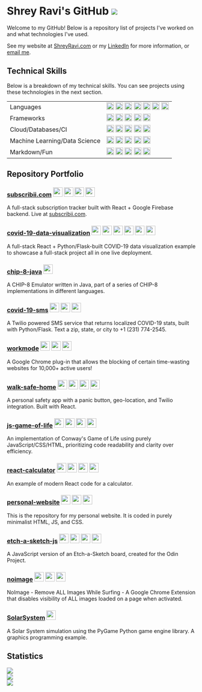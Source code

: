 # Shrey Ravi's GitHub ![](https://visitor-badge.laobi.icu/badge?page_id=ShreyRavi.ShreyRavi) 

Welcome to my GitHub! Below is a repository list of projects I've worked on and what technologies I've used. 

See my website at [ShreyRavi.com](https://www.shreyravi.com) or my [LinkedIn](https://www.linkedin.com/in/shreyravi/) for more information, or [email me](mailto:shrey@shreyravi.com).

## Technical Skills

Below is a breakdown of my technical skills. You can see projects using these technologies in the next section.

<table width="100%">
<tbody>
  <tr>
    <td>Languages</td>
    <td><img height="20px" src="https://img.shields.io/badge/python%20-%2314354C.svg?&style=for-the-badge&logo=python&logoColor=white"/> <img height="20px"  src="https://img.shields.io/badge/javascript%20-%23323330.svg?&style=for-the-badge&logo=javascript&logoColor=%23F7DF1E"/> <img height="20px"  src="https://img.shields.io/badge/java-%23ED8B00.svg?&style=for-the-badge&logo=java&logoColor=white"/> <img height="20px"  src="https://img.shields.io/badge/c++%20-%2300599C.svg?&style=for-the-badge&logo=c%2B%2B&ogoColor=white"/> <img height="20px"  src="https://img.shields.io/badge/c%20-%2300599C.svg?&style=for-the-badge&logo=c&logoColor=white"/> <img height="20px"  src="https://img.shields.io/badge/c%23%20-%23239120.svg?&style=for-the-badge&logo=c-sharp&logoColor=white"/> <img height="20px" src="https://img.shields.io/badge/rust-%23000000.svg?&style=for-the-badge&logo=rust&logoColor=white"/></td>
  </tr>
  <tr>
    <td>Frameworks</td>
    <td><img height="20px"  src="https://img.shields.io/badge/react%20-%2320232a.svg?&style=for-the-badge&logo=react&logoColor=%2361DAFB"/> <img height="20px" src="https://img.shields.io/badge/flask%20-%23000.svg?&style=for-the-badge&logo=flask&logoColor=white"/> <img height="20px"  src="https://img.shields.io/badge/react_native%20-%2320232a.svg?&style=for-the-badge&logo=react&logoColor=%2361DAFB"/> <img height="20px"  src="https://img.shields.io/badge/material%20ui%20-%230081CB.svg?&style=for-the-badge&logo=material-ui&logoColor=white"/> <img height="20px"  src="https://img.shields.io/badge/bootstrap%20-%23563D7C.svg?&style=for-the-badge&logo=bootstrap&logoColor=white"/></td>
  </tr>
  <tr>
    <td>Cloud/Databases/CI</td>
    <td><img height="20px"  src ="https://img.shields.io/badge/postgres-%23316192.svg?&style=for-the-badge&logo=postgresql&logoColor=white"/> <img height="20px"  src ="https://img.shields.io/badge/sqlite-%2307405e.svg?&style=for-the-badge&logo=sqlite&logoColor=white"/> <img height="20px"  src="https://img.shields.io/badge/firebase%20-%23039BE5.svg?&style=for-the-badge&logo=firebase"/> <img height="20px" src="https://img.shields.io/badge/heroku%20-%23430098.svg?&style=for-the-badge&logo=heroku&logoColor=white"/> <img height="20px" src="https://img.shields.io/badge/travisci%20-%232B2F33.svg?&style=for-the-badge&logo=travis&logoColor=white"/></td>
  </tr>
  <tr>
    <td>Machine Learning/Data Science</td>
    <td><img height="20px" src="https://img.shields.io/badge/pandas%20-%23150458.svg?&style=for-the-badge&logo=pandas&logoColor=white" /> <img height="20px" src="https://img.shields.io/badge/numpy%20-%23013243.svg?&style=for-the-badge&logo=numpy&logoColor=white" /> <img height="20px" src="https://img.shields.io/badge/Keras%20-%23D00000.svg?&style=for-the-badge&logo=Keras&logoColor=white"/> <img height="20px" src="https://img.shields.io/badge/PyTorch%20-%23EE4C2C.svg?&style=for-the-badge&logo=PyTorch&logoColor=white" /> <img height="20px" src="https://img.shields.io/badge/Jupyter%20-%23F37626.svg?&style=for-the-badge&logo=Jupyter&logoColor=white" /></td>
  </tr>
  <tr>
    <td>Markdown/Fun</td>
    <td><img height="20px" src="https://img.shields.io/badge/html5%20-%23E34F26.svg?&style=for-the-badge&logo=html5&logoColor=white"/> <img height="20px" src="https://img.shields.io/badge/css3%20-%231572B6.svg?&style=for-the-badge&logo=css3&logoColor=white"/> <img height="20px" src="https://img.shields.io/badge/latex%20-%23008080.svg?&style=for-the-badge&logo=latex&logoColor=white"/> <img height="20px" src="https://img.shields.io/badge/unreal%20engine%20-%23313131.svg?&style=for-the-badge&logo=unreal%20engine&logoColor=white"/> <img height="20px" src="https://img.shields.io/badge/-Raspberry%20Pi-C51A4A?style=for-the-badge&logo=Raspberry-Pi"/></td>
  </tr>
</tbody>
</table>

## Repository Portfolio

### [subscribii.com](https://github.com/ShreyRavi/subscribii)  <img height="25px" src="https://img.shields.io/badge/react%20-%2320232a.svg?&style=for-the-badge&logo=react&logoColor=%2361DAFB"/>  <img height="25px" src="https://img.shields.io/badge/firebase%20-%23039BE5.svg?&style=for-the-badge&logo=firebase"/>  <img height="25px" src="https://img.shields.io/badge/javascript%20-%23323330.svg?&style=for-the-badge&logo=javascript&logoColor=%23F7DF1E"/>  <img height="25px" src="https://img.shields.io/badge/material%20ui%20-%230081CB.svg?&style=for-the-badge&logo=material-ui&logoColor=white"/>
A full-stack subscription tracker built with React + Google Firebase backend. Live at [subscribii.com](https://www.subscribii.com).

<!-- Tags: _Full-Stack, React, Firebase, Google Authentication, JavaScript, Material-UI_ -->

### [covid-19-data-visualization](https://github.com/ShreyRavi/covid-19-data-visualization)  <img height="25px" src="https://img.shields.io/badge/python%20-%2314354C.svg?&style=for-the-badge&logo=python&logoColor=white"/>  <img height="25px" src="https://img.shields.io/badge/flask%20-%23000.svg?&style=for-the-badge&logo=flask&logoColor=white"/>  <img height="25px" src="https://img.shields.io/badge/react%20-%2320232a.svg?&style=for-the-badge&logo=react&logoColor=%2361DAFB"/>  <img height="25px" src="https://img.shields.io/badge/material%20ui%20-%230081CB.svg?&style=for-the-badge&logo=material-ui&logoColor=white"/>  <img height="25px" src="https://img.shields.io/badge/javascript%20-%23323330.svg?&style=for-the-badge&logo=javascript&logoColor=%23F7DF1E"/> <img height="25px" src="https://img.shields.io/badge/heroku%20-%23430098.svg?&style=for-the-badge&logo=heroku&logoColor=white"/>
A full-stack React + Python/Flask-built COVID-19 data visualization example to showcase a full-stack project all in one live deployment.

<!-- Tags: _Full-Stack, Data Visualization, COVID-19, Python, Flask, React, Material-UI, JavaScript, Heroku_ -->

### [chip-8-java]()  <img height="25px" src="https://img.shields.io/badge/java-%23ED8B00.svg?&style=for-the-badge&logo=java&logoColor=white"/>
A CHIP-8 Emulator written in Java, part of a series of CHIP-8 implementations in different languages.

<!-- Tags: _CHIP-8, Emulation Development, Java, Java Swing_ -->

### [covid-19-sms](https://github.com/ShreyRavi/covid-19-sms)  <img height="25px" src="https://img.shields.io/badge/python%20-%2314354C.svg?&style=for-the-badge&logo=python&logoColor=white"/>  <img height="25px" src="https://img.shields.io/badge/flask%20-%23000.svg?&style=for-the-badge&logo=flask&logoColor=white"/>  <img height="25px" src="https://img.shields.io/badge/heroku%20-%23430098.svg?&style=for-the-badge&logo=heroku&logoColor=white"/>
A Twilio powered SMS service that returns localized COVID-19 stats, built with Python/Flask. Text a zip, state, or city to +1 (231) 774-2545.

<!-- Tags: _Twilio, DEV.to Hackathon, COVID-19, Python, Flask, Heroku_ -->

### [workmode](https://github.com/ShreyRavi/workmode)  <img height="25px" src="https://img.shields.io/badge/javascript%20-%23323330.svg?&style=for-the-badge&logo=javascript&logoColor=%23F7DF1E"/>  <img height="25px" src="https://img.shields.io/badge/html5%20-%23E34F26.svg?&style=for-the-badge&logo=html5&logoColor=white"/>  <img height="25px" src="https://img.shields.io/badge/css3%20-%231572B6.svg?&style=for-the-badge&logo=css3&logoColor=white"/>
A Google Chrome plug-in that allows the blocking of certain time-wasting websites for 10,000+ active users!

<!-- Tags: _Google, Chrome Extension, JavaScript. HTML5, CSS3_ -->

### [walk-safe-home](https://github.com/ShreyRavi/walk-safe-home)  <img height="25px" src="https://img.shields.io/badge/react%20-%2320232a.svg?&style=for-the-badge&logo=react&logoColor=%2361DAFB"/>  <img height="25px" src="https://img.shields.io/badge/material%20ui%20-%230081CB.svg?&style=for-the-badge&logo=material-ui&logoColor=white"/>  <img height="25px" src="https://img.shields.io/badge/javascript%20-%23323330.svg?&style=for-the-badge&logo=javascript&logoColor=%23F7DF1E"/>  <img height="25px" src="https://img.shields.io/badge/heroku%20-%23430098.svg?&style=for-the-badge&logo=heroku&logoColor=white"/>
A personal safety app with a panic button, geo-location, and Twilio integration. Built with React.

<!-- Tags: _Personal Safety, Twilio, React, Material-UI, JavaScript, Heroku_ -->

### [js-game-of-life](https://github.com/ShreyRavi/js-game-of-life)  <img height="25px" src="https://img.shields.io/badge/javascript%20-%23323330.svg?&style=for-the-badge&logo=javascript&logoColor=%23F7DF1E"/>  <img height="25px" src="https://img.shields.io/badge/html5%20-%23E34F26.svg?&style=for-the-badge&logo=html5&logoColor=white"/>  <img height="25px" src="https://img.shields.io/badge/css3%20-%231572B6.svg?&style=for-the-badge&logo=css3&logoColor=white"/>  <img height="25px" src="https://img.shields.io/badge/github%20-%23121011.svg?&style=for-the-badge&logo=github&logoColor=white"/>
An implementation of Conway's Game of Life using purely JavaScript/CSS/HTML, prioritizing code readability and clarity over efficiency.

<!-- Tags: _Conway's Game of Life, Game Programming, Graphics, JavaScript, HTML5, CSS3, GitHub Environment_ -->

### [react-calculator](https://github.com/ShreyRavi/react-calculator)  <img height="25px" src="https://img.shields.io/badge/react%20-%2320232a.svg?&style=for-the-badge&logo=react&logoColor=%2361DAFB"/>  <img height="25px" src="https://img.shields.io/badge/javascript%20-%23323330.svg?&style=for-the-badge&logo=javascript&logoColor=%23F7DF1E"/>  <img height="25px" src="https://img.shields.io/badge/typescript%20-%23007ACC.svg?&style=for-the-badge&logo=typescript&logoColor=white"/>  <img height="25px" src="https://img.shields.io/badge/github%20-%23121011.svg?&style=for-the-badge&logo=github&logoColor=white"/>
An example of modern React code for a calculator.

<!-- Tags: _React, React Hooks, JavaScript, TypeScript, GitHub Environment_ -->

### [personal-website](https://github.com/ShreyRavi/personal-website)  <img height="25px" src="https://img.shields.io/badge/html5%20-%23E34F26.svg?&style=for-the-badge&logo=html5&logoColor=white"/>  <img height="25px" src="https://img.shields.io/badge/css3%20-%231572B6.svg?&style=for-the-badge&logo=css3&logoColor=white"/>  <img height="25px" src="https://img.shields.io/badge/javascript%20-%23323330.svg?&style=for-the-badge&logo=javascript&logoColor=%23F7DF1E"/>
This is the repository for my personal website. It is coded in purely minimalist HTML, JS, and CSS.

<!-- Tags: _Minimalist, Personal Website, HTML, CSS, JavaScript_ -->

### [etch-a-sketch-js](https://github.com/ShreyRavi/etch-a-sketch-js)  <img height="25px" src="https://img.shields.io/badge/javascript%20-%23323330.svg?&style=for-the-badge&logo=javascript&logoColor=%23F7DF1E"/>  <img height="25px" src="https://img.shields.io/badge/html5%20-%23E34F26.svg?&style=for-the-badge&logo=html5&logoColor=white"/>  <img height="25px" src="https://img.shields.io/badge/css3%20-%231572B6.svg?&style=for-the-badge&logo=css3&logoColor=white"/>  <img height="25px" src="https://img.shields.io/badge/github%20-%23121011.svg?&style=for-the-badge&logo=github&logoColor=white"/>
A JavaScript version of an Etch-a-Sketch board, created for the Odin Project.

<!-- Tags: _Graphics, Game Programming, HTML, CSS, JavaScript, Odin Project_ -->

### [noimage](https://github.com/ShreyRavi/noimage)  <img height="25px" src="https://img.shields.io/badge/javascript%20-%23323330.svg?&style=for-the-badge&logo=javascript&logoColor=%23F7DF1E"/>  <img height="25px" src="https://img.shields.io/badge/html5%20-%23E34F26.svg?&style=for-the-badge&logo=html5&logoColor=white"/>  <img height="25px" src="https://img.shields.io/badge/css3%20-%231572B6.svg?&style=for-the-badge&logo=css3&logoColor=white"/>
NoImage - Remove ALL Images While Surfing - A Google Chrome Extension that disables visibility of ALL images loaded on a page when activated.

<!-- Tags: _Google, Chrome Extension, Minimalist, JavaScript, HTML, CSS_ -->

### [SolarSystem](https://github.com/ShreyRavi/SolarSystem)  <img height="25px" src="https://img.shields.io/badge/python%20-%2314354C.svg?&style=for-the-badge&logo=python&logoColor=white"/>
A Solar System simulation using the PyGame Python game engine library. A graphics programming example.

<!-- Tags: _Graphics, Game Programming, Python, PyGame_ -->

## Statistics

<a href="https://github.com/ShreyRavi">
  <img align="center" src="https://github-readme-stats.vercel.app/api?username=ShreyRavi&show_icons=true&theme=default&count_private=true&hide_rank=true&hide_border=true&include_all_commits=true" />
</a>
<br />
<a href="https://github.com/ShreyRavi">
  <img align="center" src="https://github-readme-stats.vercel.app/api/wakatime?username=ShreyRavi&hide_border=true)](https://github.com/anuraghazra/github-readme-stats" />
</a>
<br />
<a href="https://github.com/ShreyRavi">
  <img align="center" src="https://github-readme-stats.vercel.app/api/top-langs/?username=ShreyRavi&layout=compact&hide_border=true)](https://github.com/anuraghazra/github-readme-stats" />
</a>
